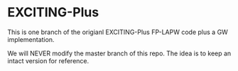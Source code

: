 # EXCITING-Plus 

This is one branch of the origianl EXCITING-Plus FP-LAPW code plus a GW implementation. 

We will NEVER modify the master branch of this repo. The idea is to keep an intact version for reference. 


